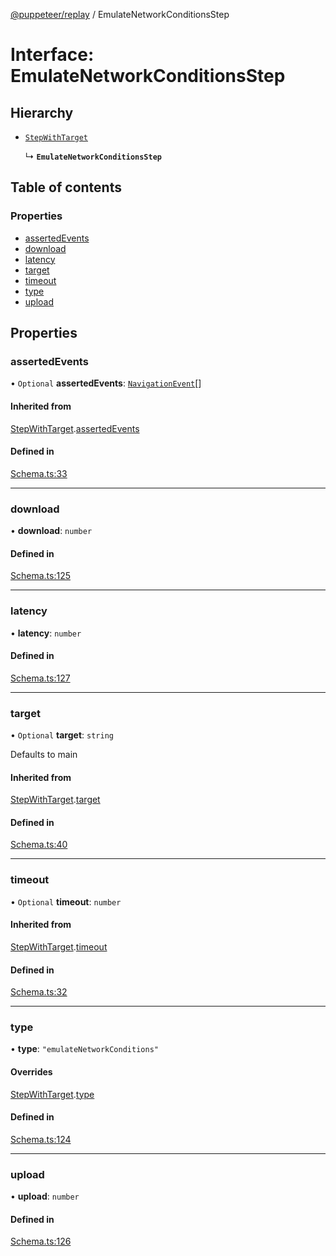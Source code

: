 [@puppeteer/replay](../README.md) / EmulateNetworkConditionsStep

# Interface: EmulateNetworkConditionsStep

## Hierarchy

- [`StepWithTarget`](Schema.StepWithTarget.md)

  ↳ **`EmulateNetworkConditionsStep`**

## Table of contents

### Properties

- [assertedEvents](EmulateNetworkConditionsStep.md#assertedevents)
- [download](EmulateNetworkConditionsStep.md#download)
- [latency](EmulateNetworkConditionsStep.md#latency)
- [target](EmulateNetworkConditionsStep.md#target)
- [timeout](EmulateNetworkConditionsStep.md#timeout)
- [type](EmulateNetworkConditionsStep.md#type)
- [upload](EmulateNetworkConditionsStep.md#upload)

## Properties

### assertedEvents

• `Optional` **assertedEvents**: [`NavigationEvent`](Schema.NavigationEvent.md)[]

#### Inherited from

[StepWithTarget](Schema.StepWithTarget.md).[assertedEvents](Schema.StepWithTarget.md#assertedevents)

#### Defined in

[Schema.ts:33](https://github.com/puppeteer/replay/blob/main/src/Schema.ts#L33)

---

### download

• **download**: `number`

#### Defined in

[Schema.ts:125](https://github.com/puppeteer/replay/blob/main/src/Schema.ts#L125)

---

### latency

• **latency**: `number`

#### Defined in

[Schema.ts:127](https://github.com/puppeteer/replay/blob/main/src/Schema.ts#L127)

---

### target

• `Optional` **target**: `string`

Defaults to main

#### Inherited from

[StepWithTarget](Schema.StepWithTarget.md).[target](Schema.StepWithTarget.md#target)

#### Defined in

[Schema.ts:40](https://github.com/puppeteer/replay/blob/main/src/Schema.ts#L40)

---

### timeout

• `Optional` **timeout**: `number`

#### Inherited from

[StepWithTarget](Schema.StepWithTarget.md).[timeout](Schema.StepWithTarget.md#timeout)

#### Defined in

[Schema.ts:32](https://github.com/puppeteer/replay/blob/main/src/Schema.ts#L32)

---

### type

• **type**: `"emulateNetworkConditions"`

#### Overrides

[StepWithTarget](Schema.StepWithTarget.md).[type](Schema.StepWithTarget.md#type)

#### Defined in

[Schema.ts:124](https://github.com/puppeteer/replay/blob/main/src/Schema.ts#L124)

---

### upload

• **upload**: `number`

#### Defined in

[Schema.ts:126](https://github.com/puppeteer/replay/blob/main/src/Schema.ts#L126)
